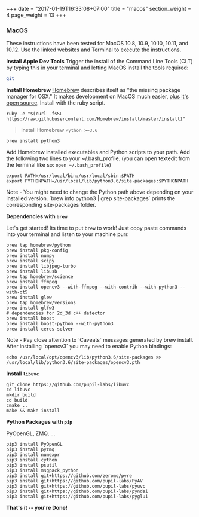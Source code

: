 +++
date = "2017-01-19T16:33:08+07:00"
title = "macos"
section_weight = 4
page_weight = 13
+++

### MacOS
These instructions have been tested for MacOS 10.8, 10.9, 10.10, 10.11, and 10.12. Use the linked websites and Terminal to execute the instructions.

**Install Apple Dev Tools**
Trigger the install of the Command Line Tools (CLT) by typing this in your terminal and letting MacOS install the tools required:

```bash
git
```

**Install Homebrew**
[Homebrew][brew] describes itself as "the missing package manager for OSX."  It makes development on MacOS much easier, [plus it's open source][brew-github].  Install with the ruby script.  

```
ruby -e "$(curl -fsSL https://raw.githubusercontent.com/Homebrew/install/master/install)"
```

> Install Homebrew `Python >=3.6`

```
brew install python3
```

Add Homebrew installed executables and Python scripts to your path.  Add the following two lines to your ~/.bash_profile. (you can open textedit from the terminal like so: `open ~/.bash_profile`)

    export PATH=/usr/local/bin:/usr/local/sbin:$PATH
    export PYTHONPATH=/usr/local/lib/python3.6/site-packages:$PYTHONPATH

<aside class="notice">
Note - You might need to change the Python path above depending on your installed version. `brew info python3 | grep site-packages` prints the corresponding site-packages folder.
</aside>

**Dependencies with `brew`**

Let's get started! Its time to put `brew` to work! Just copy paste commands into your terminal and listen to your machine purr.

```
brew tap homebrew/python
brew install pkg-config
brew install numpy
brew install scipy
brew install libjpeg-turbo
brew install libusb
brew tap homebrew/science
brew install ffmpeg
brew install opencv3 --with-ffmpeg --with-contrib --with-python3 --with-qt5
brew install glew
brew tap homebrew/versions
brew install glfw3
# dependencies for 2d_3d c++ detector
brew install boost
brew install boost-python --with-python3
brew install ceres-solver
```

<aside class="notice">
Note - Pay close attention to `Caveats` messages generated by brew install. After installing `opencv3` you may need to enable Python bindings:
</aside>

```
echo /usr/local/opt/opencv3/lib/python3.6/site-packages >> /usr/local/lib/python3.6/site-packages/opencv3.pth

```

**Install `libuvc`**
```
git clone https://github.com/pupil-labs/libuvc
cd libuvc
mkdir build
cd build
cmake ..
make && make install
```

**Python Packages with `pip`**

PyOpenGL, ZMQ, ... 

```
pip3 install PyOpenGL
pip3 install pyzmq
pip3 install numexpr
pip3 install cython
pip3 install psutil
pip3 install msgpack_python
pip3 install git+https://github.com/zeromq/pyre
pip3 install git+https://github.com/pupil-labs/PyAV
pip3 install git+https://github.com/pupil-labs/pyuvc
pip3 install git+https://github.com/pupil-labs/pyndsi
pip3 install git+https://github.com/pupil-labs/pyglui
```


**That's it -- you're Done!**
 
[brew]: http://brew.sh/
[brew-github]: https://github.com/Homebrew/homebrew